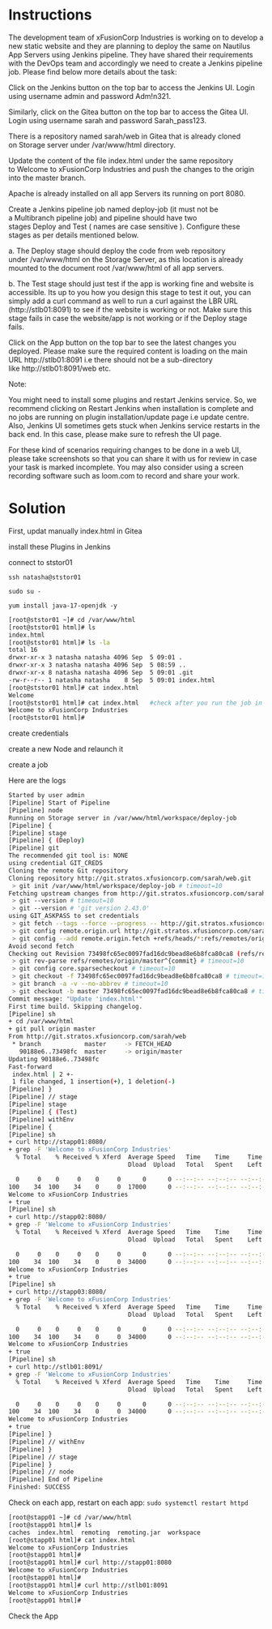 # Instructions

The development team of xFusionCorp Industries is working on to develop a new static website and they are planning to deploy the same on Nautilus App Servers using Jenkins pipeline. They have shared their requirements with the DevOps team and accordingly we need to create a Jenkins pipeline job. Please find below more details about the task:

Click on the Jenkins button on the top bar to access the Jenkins UI. Login using username admin and password Adm!n321.

Similarly, click on the Gitea button on the top bar to access the Gitea UI. Login using username sarah and password Sarah_pass123.

There is a repository named sarah/web in Gitea that is already cloned on Storage server under /var/www/html directory.

Update the content of the file index.html under the same repository to Welcome to xFusionCorp Industries and push the changes to the origin into the master branch.

Apache is already installed on all app Servers its running on port 8080.

Create a Jenkins pipeline job named deploy-job (it must not be a Multibranch pipeline job) and pipeline should have two stages Deploy and Test ( names are case sensitive ). Configure these stages as per details mentioned below.

a. The Deploy stage should deploy the code from web repository under /var/www/html on the Storage Server, as this location is already mounted to the document root /var/www/html of all app servers.

b. The Test stage should just test if the app is working fine and website is accessible. Its up to you how you design this stage to test it out, you can simply add a curl command as well to run a curl against the LBR URL (http://stlb01:8091) to see if the website is working or not. Make sure this stage fails in case the website/app is not working or if the Deploy stage fails.

Click on the App button on the top bar to see the latest changes you deployed. Please make sure the required content is loading on the main URL http://stlb01:8091 i.e there should not be a sub-directory like http://stlb01:8091/web etc.

Note:

You might need to install some plugins and restart Jenkins service. So, we recommend clicking on Restart Jenkins when installation is complete and no jobs are running on plugin installation/update page i.e update centre. Also, Jenkins UI sometimes gets stuck when Jenkins service restarts in the back end. In this case, please make sure to refresh the UI page.

For these kind of scenarios requiring changes to be done in a web UI, please take screenshots so that you can share it with us for review in case your task is marked incomplete. You may also consider using a screen recording software such as loom.com to record and share your work.


# Solution

First,  updat manually index.html in Gitea



 install these Plugins in Jenkins



 connect to ststor01

`ssh natasha@ststor01`

`sudo su -`

`yum install java-17-openjdk -y`

```bash
[root@ststor01 ~]# cd /var/www/html
[root@ststor01 html]# ls
index.html
[root@ststor01 html]# ls -la
total 16
drwxr-xr-x 3 natasha natasha 4096 Sep  5 09:01 .
drwxr-xr-x 3 natasha natasha 4096 Sep  5 08:59 ..
drwxr-xr-x 8 natasha natasha 4096 Sep  5 09:01 .git
-rw-r--r-- 1 natasha natasha    8 Sep  5 09:01 index.html
[root@ststor01 html]# cat index.html 
Welcome
[root@ststor01 html]# cat index.html   #check after you run the job in Jenkins
Welcome to xFusionCorp Industries
[root@ststor01 html]# 
```

 create credentials


 create a new Node and relaunch it



 create a job


Here are the logs

```bash
Started by user admin
[Pipeline] Start of Pipeline
[Pipeline] node
Running on Storage server in /var/www/html/workspace/deploy-job
[Pipeline] {
[Pipeline] stage
[Pipeline] { (Deploy)
[Pipeline] git
The recommended git tool is: NONE
using credential GIT_CREDS
Cloning the remote Git repository
Cloning repository http://git.stratos.xfusioncorp.com/sarah/web.git
 > git init /var/www/html/workspace/deploy-job # timeout=10
Fetching upstream changes from http://git.stratos.xfusioncorp.com/sarah/web.git
 > git --version # timeout=10
 > git --version # 'git version 2.43.0'
using GIT_ASKPASS to set credentials 
 > git fetch --tags --force --progress -- http://git.stratos.xfusioncorp.com/sarah/web.git +refs/heads/*:refs/remotes/origin/* # timeout=10
 > git config remote.origin.url http://git.stratos.xfusioncorp.com/sarah/web.git # timeout=10
 > git config --add remote.origin.fetch +refs/heads/*:refs/remotes/origin/* # timeout=10
Avoid second fetch
Checking out Revision 73498fc65ec0097fad16dc9bead8e6b8fca80ca8 (refs/remotes/origin/master)
 > git rev-parse refs/remotes/origin/master^{commit} # timeout=10
 > git config core.sparsecheckout # timeout=10
 > git checkout -f 73498fc65ec0097fad16dc9bead8e6b8fca80ca8 # timeout=10
 > git branch -a -v --no-abbrev # timeout=10
 > git checkout -b master 73498fc65ec0097fad16dc9bead8e6b8fca80ca8 # timeout=10
Commit message: "Update 'index.html'"
First time build. Skipping changelog.
[Pipeline] sh
+ cd /var/www/html
+ git pull origin master
From http://git.stratos.xfusioncorp.com/sarah/web
 * branch            master     -> FETCH_HEAD
   90188e6..73498fc  master     -> origin/master
Updating 90188e6..73498fc
Fast-forward
 index.html | 2 +-
 1 file changed, 1 insertion(+), 1 deletion(-)
[Pipeline] }
[Pipeline] // stage
[Pipeline] stage
[Pipeline] { (Test)
[Pipeline] withEnv
[Pipeline] {
[Pipeline] sh
+ curl http://stapp01:8080/
+ grep -F 'Welcome to xFusionCorp Industries'
  % Total    % Received % Xferd  Average Speed   Time    Time     Time  Current
                                 Dload  Upload   Total   Spent    Left  Speed

  0     0    0     0    0     0      0      0 --:--:-- --:--:-- --:--:--     0
100    34  100    34    0     0  17000      0 --:--:-- --:--:-- --:--:-- 34000
Welcome to xFusionCorp Industries
+ true
[Pipeline] sh
+ curl http://stapp02:8080/
+ grep -F 'Welcome to xFusionCorp Industries'
  % Total    % Received % Xferd  Average Speed   Time    Time     Time  Current
                                 Dload  Upload   Total   Spent    Left  Speed

  0     0    0     0    0     0      0      0 --:--:-- --:--:-- --:--:--     0
100    34  100    34    0     0  34000      0 --:--:-- --:--:-- --:--:-- 34000
Welcome to xFusionCorp Industries
+ true
[Pipeline] sh
+ curl http://stapp03:8080/
+ grep -F 'Welcome to xFusionCorp Industries'
  % Total    % Received % Xferd  Average Speed   Time    Time     Time  Current
                                 Dload  Upload   Total   Spent    Left  Speed

  0     0    0     0    0     0      0      0 --:--:-- --:--:-- --:--:--     0
100    34  100    34    0     0  34000      0 --:--:-- --:--:-- --:--:-- 34000
Welcome to xFusionCorp Industries
+ true
[Pipeline] sh
+ curl http://stlb01:8091/
+ grep -F 'Welcome to xFusionCorp Industries'
  % Total    % Received % Xferd  Average Speed   Time    Time     Time  Current
                                 Dload  Upload   Total   Spent    Left  Speed

  0     0    0     0    0     0      0      0 --:--:-- --:--:-- --:--:--     0
100    34  100    34    0     0  34000      0 --:--:-- --:--:-- --:--:-- 34000
Welcome to xFusionCorp Industries
+ true
[Pipeline] }
[Pipeline] // withEnv
[Pipeline] }
[Pipeline] // stage
[Pipeline] }
[Pipeline] // node
[Pipeline] End of Pipeline
Finished: SUCCESS
```

Check on each app, restart on each app: `sudo systemctl restart httpd`

```bash
[root@stapp01 ~]# cd /var/www/html
[root@stapp01 html]# ls
caches  index.html  remoting  remoting.jar  workspace
[root@stapp01 html]# cat index.html 
Welcome to xFusionCorp Industries
[root@stapp01 html]#
[root@stapp01 html]# curl http://stapp01:8080
Welcome to xFusionCorp Industries
[root@stapp01 html]# 
[root@stapp01 html]# curl http://stlb01:8091
Welcome to xFusionCorp Industries
[root@stapp01 html]# 
```
Check the App

